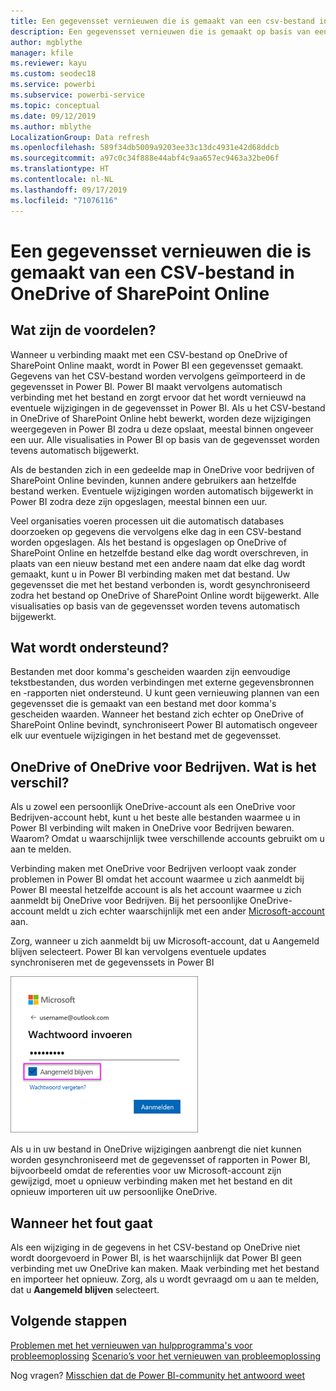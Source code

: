 ```yaml
---
title: Een gegevensset vernieuwen die is gemaakt van een csv-bestand in OneDrive
description: Een gegevensset vernieuwen die is gemaakt op basis van een CSV-bestand (door komma's gescheiden waarden) in OneDrive
author: mgblythe
manager: kfile
ms.reviewer: kayu
ms.custom: seodec18
ms.service: powerbi
ms.subservice: powerbi-service
ms.topic: conceptual
ms.date: 09/12/2019
ms.author: mblythe
LocalizationGroup: Data refresh
ms.openlocfilehash: 589f34db5009a9203ee33c13dc4931e42d68ddcb
ms.sourcegitcommit: a97c0c34f888e44abf4c9aa657ec9463a32be06f
ms.translationtype: HT
ms.contentlocale: nl-NL
ms.lasthandoff: 09/17/2019
ms.locfileid: "71076116"
---
```

# <a name="refresh-a-dataset-created-from-a-csv-file-on-onedrive-or-sharepoint-online"></a>Een gegevensset vernieuwen die is gemaakt van een CSV-bestand in OneDrive of SharePoint Online
## <a name="what-are-the-advantages"></a>Wat zijn de voordelen?
Wanneer u verbinding maakt met een CSV-bestand op OneDrive of SharePoint Online maakt, wordt in Power BI een gegevensset gemaakt. Gegevens van het CSV-bestand worden vervolgens geïmporteerd in de gegevensset in Power BI. Power BI maakt vervolgens automatisch verbinding met het bestand en zorgt ervoor dat het wordt vernieuwd na eventuele wijzigingen in de gegevensset in Power BI. Als u het CSV-bestand in OneDrive of SharePoint Online hebt bewerkt, worden deze wijzigingen weergegeven in Power BI zodra u deze opslaat, meestal binnen ongeveer een uur. Alle visualisaties in Power BI op basis van de gegevensset worden tevens automatisch bijgewerkt.

Als de bestanden zich in een gedeelde map in OneDrive voor bedrijven of SharePoint Online bevinden, kunnen andere gebruikers aan hetzelfde bestand werken. Eventuele wijzigingen worden automatisch bijgewerkt in Power BI zodra deze zijn opgeslagen, meestal binnen een uur.

Veel organisaties voeren processen uit die automatisch databases doorzoeken op gegevens die vervolgens elke dag in een CSV-bestand worden opgeslagen. Als het bestand is opgeslagen op OneDrive of SharePoint Online en hetzelfde bestand elke dag wordt overschreven, in plaats van een nieuw bestand met een andere naam dat elke dag wordt gemaakt, kunt u in Power BI verbinding maken met dat bestand. Uw gegevensset die met het bestand verbonden is, wordt gesynchroniseerd zodra het bestand op OneDrive of SharePoint Online wordt bijgewerkt. Alle visualisaties op basis van de gegevensset worden tevens automatisch bijgewerkt.

## <a name="whats-supported"></a>Wat wordt ondersteund?
Bestanden met door komma's gescheiden waarden zijn eenvoudige tekstbestanden, dus worden verbindingen met externe gegevensbronnen en -rapporten niet ondersteund. U kunt geen vernieuwing plannen van een gegevensset die is gemaakt van een bestand met door komma's gescheiden waarden. Wanneer het bestand zich echter op OneDrive of SharePoint Online bevindt, synchroniseert Power BI automatisch ongeveer elk uur eventuele wijzigingen in het bestand met de gegevensset.

## <a name="onedrive-or-onedrive-for-business-whats-the-difference"></a>OneDrive of OneDrive voor Bedrijven. Wat is het verschil?
Als u zowel een persoonlijk OneDrive-account als een OneDrive voor Bedrijven-account hebt, kunt u het beste alle bestanden waarmee u in Power BI verbinding wilt maken in OneDrive voor Bedrijven bewaren. Waarom? Omdat u waarschijnlijk twee verschillende accounts gebruikt om u aan te melden.

Verbinding maken met OneDrive voor Bedrijven verloopt vaak zonder problemen in Power BI omdat het account waarmee u zich aanmeldt bij Power BI meestal hetzelfde account is als het account waarmee u zich aanmeldt bij OneDrive voor Bedrijven. Bij het persoonlijke OneDrive-account meldt u zich echter waarschijnlijk met een ander [Microsoft-account](https://account.microsoft.com) aan.

Zorg, wanneer u zich aanmeldt bij uw Microsoft-account, dat u Aangemeld blijven selecteert. Power BI kan vervolgens eventuele updates synchroniseren met de gegevenssets in Power BI

![Voorbeeld van aanmelden](media/refresh-csv-file-onedrive/refresh_signin_keepmesignedin.png)

Als u in uw bestand in OneDrive wijzigingen aanbrengt die niet kunnen worden gesynchroniseerd met de gegevensset of rapporten in Power BI, bijvoorbeeld omdat de referenties voor uw Microsoft-account zijn gewijzigd, moet u opnieuw verbinding maken met het bestand en dit opnieuw importeren uit uw persoonlijke OneDrive.

## <a name="when-things-go-wrong"></a>Wanneer het fout gaat
Als een wijziging in de gegevens in het CSV-bestand op OneDrive niet wordt doorgevoerd in Power BI, is het waarschijnlijk dat Power BI geen verbinding met uw OneDrive kan maken. Maak verbinding met het bestand en importeer het opnieuw. Zorg, als u wordt gevraagd om u aan te melden, dat u **Aangemeld blijven** selecteert.

## <a name="next-steps"></a>Volgende stappen
[Problemen met het vernieuwen van hulpprogramma's voor probleemoplossing](service-gateway-onprem-tshoot.md)
[Scenario’s voor het vernieuwen van probleemoplossing](refresh-troubleshooting-refresh-scenarios.md)

Nog vragen? [Misschien dat de Power BI-community het antwoord weet](https://community.powerbi.com/)

